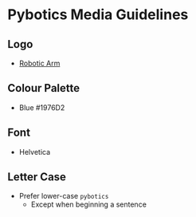 # Pybotics Media Guidelines
## Logo
- [Robotic Arm](robotic-arm.svg)

## Colour Palette
- Blue #1976D2

## Font
- Helvetica

## Letter Case
- Prefer lower-case `pybotics`
    - Except when beginning a sentence
